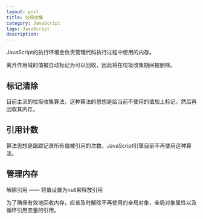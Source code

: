 ```yaml
---
layout: post
title: 垃圾收集
category: JavaScript
tags: JavaScript
description: 
---
```

JavaScript的执行环境会负责管理代码执行过程中使用的内存。

离开作用域的值被自动标记为可以回收，因此将在垃圾收集期间被删除。

## 标记清除

目前主流的垃圾收集算法，这种算法的思想是给当前不使用的值加上标记，然后再回收其内存。

## 引用计数

算法思想是跟踪记录所有值被引用的次数。JavaScript引擎目前不再使用这种算法。

## 管理内存

解除引用 —— 将值设置为null来释放引用

为了确保有效地回收内存，应该及时解除不再使用的全局对象，全局对象属性以及循环引用变量的引用。

